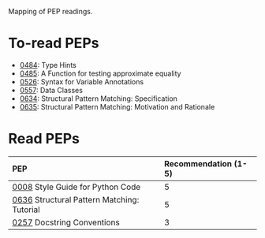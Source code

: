 Mapping of PEP readings.

# To-read PEPs
- [0484](https://peps.python.org/pep-0484/): Type Hints
- [0485](https://peps.python.org/pep-0485/): A Function for testing approximate equality
- [0526](https://peps.python.org/pep-0526/): Syntax for Variable Annotations
- [0557](https://peps.python.org/pep-0557/): Data Classes
- [0634](https://peps.python.org/pep-0634/): Structural Pattern Matching: Specification
- [0635](https://peps.python.org/pep-0635/): Structural Pattern Matching: Motivation and Rationale

# Read PEPs
| PEP   | Recommendation (1-5) |
| :--- | :--- |
| [0008](https://peps.python.org/pep-0008/) Style Guide for Python Code | 5 |
| [0636](https://peps.python.org/pep-0636/) Structural Pattern Matching: Tutorial | 5 |
| [0257](https://peps.python.org/pep-0257/) Docstring Conventions | 3 |
